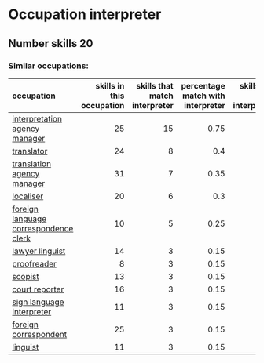 # Occupation interpreter
## Number skills 20
### Similar occupations:
| occupation                                                                        |   skills in this occupation |   skills that match interpreter |   percentage match with interpreter |   skills not in interpreter |
|:----------------------------------------------------------------------------------|----------------------------:|--------------------------------:|------------------------------------:|----------------------------:|
| [interpretation agency manager](interpretation_agency_manager.md)                 |                          25 |                              15 |                                0.75 |                          10 |
| [translator](translator.md)                                                       |                          24 |                               8 |                                0.4  |                          16 |
| [translation agency manager](translation_agency_manager.md)                       |                          31 |                               7 |                                0.35 |                          24 |
| [localiser](localiser.md)                                                         |                          20 |                               6 |                                0.3  |                          14 |
| [foreign language correspondence clerk](foreign_language_correspondence_clerk.md) |                          10 |                               5 |                                0.25 |                           5 |
| [lawyer linguist](lawyer_linguist.md)                                             |                          14 |                               3 |                                0.15 |                          11 |
| [proofreader](proofreader.md)                                                     |                           8 |                               3 |                                0.15 |                           5 |
| [scopist](scopist.md)                                                             |                          13 |                               3 |                                0.15 |                          10 |
| [court reporter](court_reporter.md)                                               |                          16 |                               3 |                                0.15 |                          13 |
| [sign language interpreter](sign_language_interpreter.md)                         |                          11 |                               3 |                                0.15 |                           8 |
| [foreign correspondent](foreign_correspondent.md)                                 |                          25 |                               3 |                                0.15 |                          22 |
| [linguist](linguist.md)                                                           |                          11 |                               3 |                                0.15 |                           8 |
